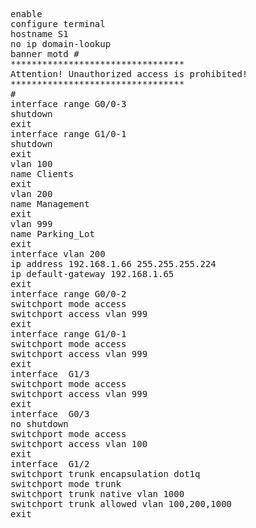 <pre>
enable
configure terminal
hostname S1
no ip domain-lookup
banner motd #
*********************************
Attention! Unauthorized access is prohibited!
*********************************
#
interface range G0/0-3
shutdown
exit
interface range G1/0-1
shutdown
exit
vlan 100
name Clients
exit
vlan 200
name Management
exit
vlan 999
name Parking_Lot
exit
interface vlan 200
ip address 192.168.1.66 255.255.255.224
ip default-gateway 192.168.1.65
exit
interface range G0/0-2
switchport mode access
switchport access vlan 999
exit
interface range G1/0-1
switchport mode access
switchport access vlan 999
exit
interface  G1/3
switchport mode access
switchport access vlan 999
exit
interface  G0/3
no shutdown
switchport mode access
switchport access vlan 100
exit
interface  G1/2
switchport trunk encapsulation dot1q
switchport mode trunk
switchport trunk native vlan 1000
switchport trunk allowed vlan 100,200,1000
exit



</pre>